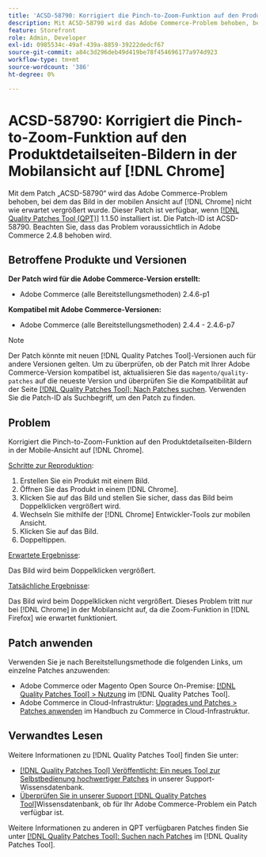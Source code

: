 ```yaml
---
title: 'ACSD-58790: Korrigiert die Pinch-to-Zoom-Funktion auf den Produktdetailseiten der Bilder in der mobilen Ansicht auf [!DNL Chrome]'
description: Mit ACSD-58790 wird das Adobe Commerce-Problem behoben, bei dem das Bild in der mobilen Ansicht auf  [!DNL Chrome]  nicht wie erwartet vergrößert wurde.
feature: Storefront
role: Admin, Developer
exl-id: 0985534c-49af-439a-8859-39222dedcf67
source-git-commit: a84c3d296deb49d419be78f454696177a974d923
workflow-type: tm+mt
source-wordcount: '386'
ht-degree: 0%

---
```


# ACSD-58790: Korrigiert die Pinch-to-Zoom-Funktion auf den Produktdetailseiten-Bildern in der Mobilansicht auf [!DNL Chrome]

Mit dem Patch „ACSD-58790“ wird das Adobe Commerce-Problem behoben, bei dem das Bild in der mobilen Ansicht auf [!DNL Chrome] nicht wie erwartet vergrößert wurde. Dieser Patch ist verfügbar, wenn [[!DNL Quality Patches Tool (QPT)]](/help/announcements/adobe-commerce-announcements/magento-quality-patches-released-new-tool-to-self-serve-quality-patches.md) 1.1.50 installiert ist. Die Patch-ID ist ACSD-58790. Beachten Sie, dass das Problem voraussichtlich in Adobe Commerce 2.4.8 behoben wird.

## Betroffene Produkte und Versionen

**Der Patch wird für die Adobe Commerce-Version erstellt:**

* Adobe Commerce (alle Bereitstellungsmethoden) 2.4.6-p1

**Kompatibel mit Adobe Commerce-Versionen:**

* Adobe Commerce (alle Bereitstellungsmethoden) 2.4.4 - 2.4.6-p7

>[!NOTE]
>
>Der Patch könnte mit neuen [!DNL Quality Patches Tool]-Versionen auch für andere Versionen gelten. Um zu überprüfen, ob der Patch mit Ihrer Adobe Commerce-Version kompatibel ist, aktualisieren Sie das `magento/quality-patches` auf die neueste Version und überprüfen Sie die Kompatibilität auf der Seite [[!DNL Quality Patches Tool]: Nach Patches suchen](https://experienceleague.adobe.com/tools/commerce-quality-patches/index.html). Verwenden Sie die Patch-ID als Suchbegriff, um den Patch zu finden.

## Problem

Korrigiert die Pinch-to-Zoom-Funktion auf den Produktdetailseiten-Bildern in der Mobile-Ansicht auf [!DNL Chrome].

<u>Schritte zur Reproduktion</u>:

1. Erstellen Sie ein Produkt mit einem Bild.
1. Öffnen Sie das Produkt in einem [!DNL Chrome].
1. Klicken Sie auf das Bild und stellen Sie sicher, dass das Bild beim Doppelklicken vergrößert wird.
1. Wechseln Sie mithilfe der [!DNL Chrome] Entwickler-Tools zur mobilen Ansicht.
1. Klicken Sie auf das Bild.
1. Doppeltippen.

<u>Erwartete Ergebnisse</u>:

Das Bild wird beim Doppelklicken vergrößert.

<u>Tatsächliche Ergebnisse</u>:

Das Bild wird beim Doppelklicken nicht vergrößert. Dieses Problem tritt nur bei [!DNL Chrome] in der Mobilansicht auf, da die Zoom-Funktion in [!DNL Firefox] wie erwartet funktioniert.

## Patch anwenden

Verwenden Sie je nach Bereitstellungsmethode die folgenden Links, um einzelne Patches anzuwenden:

* Adobe Commerce oder Magento Open Source On-Premise: [[!DNL Quality Patches Tool] > Nutzung](https://experienceleague.adobe.com/docs/commerce-operations/tools/quality-patches-tool/usage.html) im [!DNL Quality Patches Tool].
* Adobe Commerce in Cloud-Infrastruktur: [Upgrades und Patches > Patches anwenden](https://experienceleague.adobe.com/docs/commerce-cloud-service/user-guide/develop/upgrade/apply-patches.html) im Handbuch zu Commerce in Cloud-Infrastruktur.

## Verwandtes Lesen

Weitere Informationen zu [!DNL Quality Patches Tool] finden Sie unter:

* [[!DNL Quality Patches Tool] Veröffentlicht: Ein neues Tool zur Selbstbedienung hochwertiger Patches](/help/announcements/adobe-commerce-announcements/magento-quality-patches-released-new-tool-to-self-serve-quality-patches.md) in unserer Support-Wissensdatenbank.
* [Überprüfen Sie in unserer Support [!DNL Quality Patches Tool]](/help/support-tools/patches-available-in-qpt-tool/check-patch-for-magento-issue-with-magento-quality-patches.md)Wissensdatenbank, ob für Ihr Adobe Commerce-Problem ein Patch verfügbar ist.

Weitere Informationen zu anderen in QPT verfügbaren Patches finden Sie unter [[!DNL Quality Patches Tool]: Suchen nach Patches](https://experienceleague.adobe.com/tools/commerce-quality-patches/index.html) im [!DNL Quality Patches Tool].

